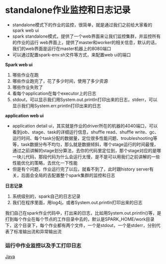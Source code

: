 # standalone作业监控和日志记录

- standalone模式下的作业的监控，很简单，就是通过我们之前给大家看的spark web ui
- spark standalone模式，提供了一个web界面来让我们监控集群，并监控所有的作业的运行
  web界面上，提供了master和worker的相关信息，默认的话，我们的web界面是运行在master机器上的8080端口
- 可以通过配置spark-env.sh文件等方式，来配置web ui的端口

**Spark web ui**

1. 哪些作业在跑
2. 哪些作业跑完了，花了多少时间，使用了多少资源
3. 哪些作业失败了
4. 看每个application在每个executor上的日志
5. stdout，可以显示我们用System.out.println打印出来的日志，stderr，可以显示我们用System.err.println打印出来的日志

**application web ui**

- application detail ui，其实就是作业的driver所在的机器的4040端口，可以看到job、stage、task的详细运行信息，shuffle read、shuffle write、gc、运行时间、每个task分配的数据量，定位很多性能问题、troubleshooting等等，task数据分布不均匀，那么就是数据倾斜，哪个stage运行的时间最慢，通过之前讲解的stage划分算法，去你的代码里定位到，那个stage对应的是哪一块儿代码，那段代码为什么会运行太慢，是不是可以用我们之前讲解的一些性能优化的策略，去优化一下性能
- 但是有个问题，作业运行完了以后，就看不到了，此时跟history server有关，后面会全局的去配置整个spark集群的监控和日志

**日志记录**

1. 系统级别的，spark自己的日志记录
2. 我们在程序里面，用log4j，或者System.out.println打印出来的日志



我们自己在spark作业代码中，打出来的日志，比如用System.out.println()等，是打到每个作业在每个节点的工作目录中去的，默认是SPARK_HOME/work目录下，这个目录下，每个作业都有两个文件，一个是stdout，一个是stderr，分别代表了标准输出流和异常输出流



### 运行中作业监控以及手工打印日志

[Java](src/java/WordCount.java)

